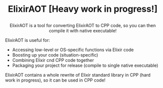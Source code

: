 <h1><p align="center">ElixirAOT [Heavy work in progress!]</p></h1>
<p align="center">ElixirAOT is a tool for converting ElixirAOT to CPP code, so you can then compile it with native executable!</p>

ElixirAOT is useful for:
* Accessing low-level or OS-specific functions via Elixir code
* Boosting up your code (situation-specific)
* Combining Elixir cnd CPP code together
* Packaging your project for release (compile to single native executable)

ElixirAOT contains a whole rewrite of Elixir standard library in CPP (hard work in progress), so it can be used in CPP code!
